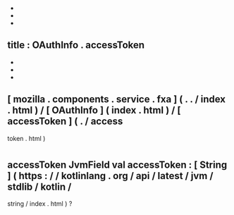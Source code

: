 -
-
-
title
:
OAuthInfo
.
accessToken
-
-
-
-
[
mozilla
.
components
.
service
.
fxa
]
(
.
.
/
index
.
html
)
/
[
OAuthInfo
]
(
index
.
html
)
/
[
accessToken
]
(
.
/
access
-
token
.
html
)
#
accessToken
JvmField
val
accessToken
:
[
String
]
(
https
:
/
/
kotlinlang
.
org
/
api
/
latest
/
jvm
/
stdlib
/
kotlin
/
-
string
/
index
.
html
)
?
